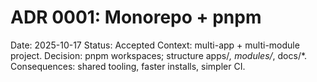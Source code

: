 # ADR 0001: Monorepo + pnpm

Date: 2025-10-17
Status: Accepted
Context: multi-app + multi-module project.
Decision: pnpm workspaces; structure apps/_, modules/_, docs/\*.
Consequences: shared tooling, faster installs, simpler CI.
